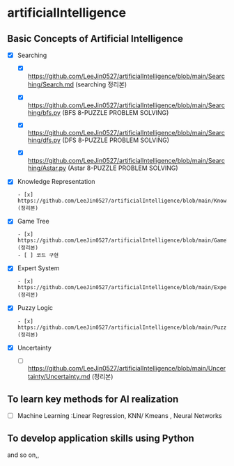 # artificialIntelligence

## Basic Concepts of Artificial Intelligence
 - [x] Searching
 
      - [x] https://github.com/LeeJin0527/artificialIntelligence/blob/main/Searching/Search.md (searching 정리본)
      - [x] https://github.com/LeeJin0527/artificialIntelligence/blob/main/Searching/bfs.py (BFS 8-PUZZLE PROBLEM SOLVING)
      - [x] https://github.com/LeeJin0527/artificialIntelligence/blob/main/Searching/dfs.py (DFS 8-PUZZLE PROBLEM SOLVING)
      - [x] https://github.com/LeeJin0527/artificialIntelligence/blob/main/Searching/Astar.py (Astar 8-PUZZLE PROBLEM SOLVING)


- [x] Knowledge Representation
      
      - [x] https://github.com/LeeJin0527/artificialIntelligence/blob/main/KnowledgeRepresentation/KR.md (정리본)

- [x] Game Tree
      
      - [x] https://github.com/LeeJin0527/artificialIntelligence/blob/main/GameTree/GameTree.md (정리본)
      - [ ] 코드 구현

- [x] Expert System
      
      - [x] https://github.com/LeeJin0527/artificialIntelligence/blob/main/ExpertSystem/expertSystem.md (정리본)

- [x] Puzzy Logic
      
      - [x] https://github.com/LeeJin0527/artificialIntelligence/blob/main/Puzzy/puzzy.md (정리본)

 - [x] Uncertainty
      - [ ] https://github.com/LeeJin0527/artificialIntelligence/blob/main/Uncertainty/Uncertainty.md (정리본)
     

## To learn key methods for AI realization
- [ ] Machine Learning :Linear Regression, KNN/ Kmeans , Neural Networks

## To develop application skills using Python

and so on,,

